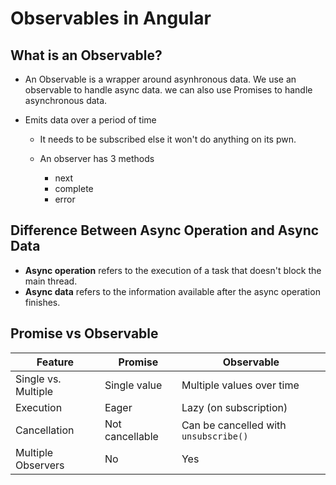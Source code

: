 # Observables in Angular

## What is an Observable?

- An Observable is a wrapper around asynhronous data. We use an observable to handle async data. we can also use Promises to handle asynchronous data.
- Emits data over a period of time

  - It needs to be subscribed else it won't do anything on its pwn.

  - An observer has 3 methods
    - next
    - complete
    - error

## Difference Between Async Operation and Async Data

- **Async operation** refers to the execution of a task that doesn't block the main thread.
- **Async data** refers to the information available after the async operation finishes.

## Promise vs Observable

| Feature             | Promise         | Observable                            |
| ------------------- | --------------- | ------------------------------------- |
| Single vs. Multiple | Single value    | Multiple values over time             |
| Execution           | Eager           | Lazy (on subscription)                |
| Cancellation        | Not cancellable | Can be cancelled with `unsubscribe()` |
| Multiple Observers  | No              | Yes                                   |

